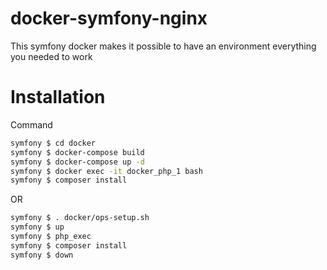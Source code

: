 # docker-symfony-nginx

This symfony docker makes it possible to have an environment everything you needed to work

# Installation

Command

```bash
symfony $ cd docker
symfony $ docker-compose build
symfony $ docker-compose up -d
symfony $ docker exec -it docker_php_1 bash
symfony $ composer install
```
OR
```bash
symfony $ . docker/ops-setup.sh
symfony $ up
symfony $ php_exec
symfony $ composer install
symfony $ down
```
